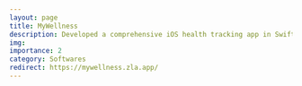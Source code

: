 ```yaml
---
layout: page
title: MyWellness
description: Developed a comprehensive iOS health tracking app in Swift.
img:
importance: 2
category: Softwares
redirect: https://mywellness.zla.app/
---
```

